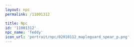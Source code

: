 ```yaml
---
layout: npc
permalink: /11001312

title: Npc
id: '11001312'
npc_name: 'Teddy'
icon_url: 'portrait/npc/02010112_mapleguard_spear_p.png'
---
```

